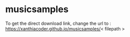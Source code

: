 # musicsamples

To get the direct download link, change the url to :
https://xanthiacoder.github.io/musicsamples/< filepath >
